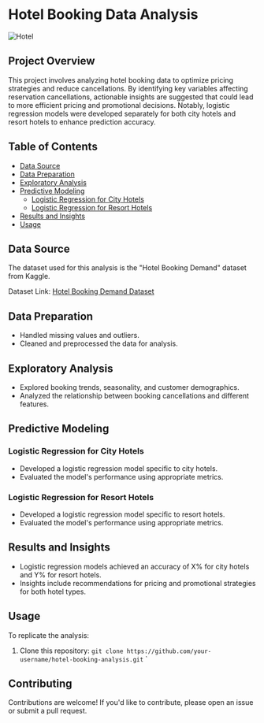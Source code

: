 # Hotel Booking Data Analysis

![Hotel](hotel_image.jpg)

## Project Overview

This project involves analyzing hotel booking data to optimize pricing strategies and reduce cancellations. By identifying key variables affecting reservation cancellations, actionable insights are suggested that could lead to more efficient pricing and promotional decisions. Notably, logistic regression models were developed separately for both city hotels and resort hotels to enhance prediction accuracy.

## Table of Contents

- [Data Source](#data-source)
- [Data Preparation](#data-preparation)
- [Exploratory Analysis](#exploratory-analysis)
- [Predictive Modeling](#predictive-modeling)
  - [Logistic Regression for City Hotels](#logistic-regression-for-city-hotels)
  - [Logistic Regression for Resort Hotels](#logistic-regression-for-resort-hotels)
- [Results and Insights](#results-and-insights)
- [Usage](#usage)

## Data Source

The dataset used for this analysis is the "Hotel Booking Demand" dataset from Kaggle.

Dataset Link: [Hotel Booking Demand Dataset](https://www.kaggle.com/jessemostipak/hotel-booking-demand)

## Data Preparation

- Handled missing values and outliers.
- Cleaned and preprocessed the data for analysis.

## Exploratory Analysis

- Explored booking trends, seasonality, and customer demographics.
- Analyzed the relationship between booking cancellations and different features.

## Predictive Modeling

### Logistic Regression for City Hotels

- Developed a logistic regression model specific to city hotels.
- Evaluated the model's performance using appropriate metrics.

### Logistic Regression for Resort Hotels

- Developed a logistic regression model specific to resort hotels.
- Evaluated the model's performance using appropriate metrics.

## Results and Insights

- Logistic regression models achieved an accuracy of X% for city hotels and Y% for resort hotels.
- Insights include recommendations for pricing and promotional strategies for both hotel types.

## Usage

To replicate the analysis:
1. Clone this repository: `git clone https://github.com/your-username/hotel-booking-analysis.git`
`

## Contributing

Contributions are welcome! If you'd like to contribute, please open an issue or submit a pull request.


